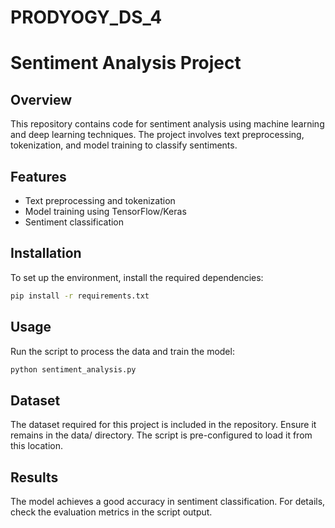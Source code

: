# PRODYOGY_DS_4
# Sentiment Analysis Project

## Overview
This repository contains code for sentiment analysis using machine learning and deep learning techniques. The project involves text preprocessing, tokenization, and model training to classify sentiments.

## Features
- Text preprocessing and tokenization
- Model training using TensorFlow/Keras
- Sentiment classification

## Installation
To set up the environment, install the required dependencies:
```bash
pip install -r requirements.txt
```

## Usage
Run the script to process the data and train the model:
```bash
python sentiment_analysis.py
```

## Dataset
The dataset required for this project is included in the repository. Ensure it remains in the data/ directory. The script is pre-configured to load it from this location.


## Results
The model achieves a good accuracy in sentiment classification. For details, check the evaluation metrics in the script output.





